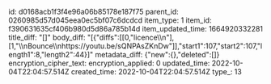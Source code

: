id: d0168acb1f3f4e96a06b85178e187f75
parent_id: 0260985d57d045eea0ec5bf07c6dcdcd
item_type: 1
item_id: f390631635cf406b980d5d86a785b14d
item_updated_time: 1664920332281
title_diff: "[]"
body_diff: "[{\"diffs\":[[0,\"licence\\\n\"],[1,\"\\\nBounce\\\nhttps://youtu.be/sQNPAsZKnDw\"]],\"start1\":107,\"start2\":107,\"length1\":8,\"length2\":44}]"
metadata_diff: {"new":{},"deleted":[]}
encryption_cipher_text: 
encryption_applied: 0
updated_time: 2022-10-04T22:04:57.514Z
created_time: 2022-10-04T22:04:57.514Z
type_: 13